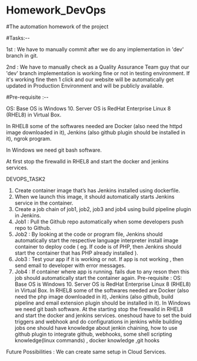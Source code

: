 # Homework_DevOps
#The automation homework of the project

#Tasks:--

1st : We have to manually commit after we do any implementation in 'dev' branch in git.

2nd : We have to manually check as a Quality Assurance Team guy that our 'dev' branch implementation is working fine or not in testing environment.
If it's working fine then 1 click and our website will be automatically get updated in Production Environment and will be publicly available.

#Pre-requisite :--

OS: Base OS is Windows 10. Server OS is RedHat Enterprise Linux 8 (RHEL8) in Virtual Box.

In RHEL8 some of the softwares needed are Docker (also need the httpd image downloaded in it), Jenkins (also github plugin should be installed in it), ngrok program.

In Windows we need git bash software.

At first stop the firewalld in RHEL8 and start the docker and jenkins services.

DEVOPS_TASK2

1. Create container image that’s has Jenkins installed using dockerfile.
2. When we launch this image, it should automatically starts Jenkins service in the container.
3. Create a job chain of job1, job2, job3 and job4 using build pipeline plugin in Jenkins.
4. Job1 : Pull the Github repo automatically when some developers push repo to Github.
5. Job2 : By looking at the code or program file, Jenkins should automatically start the respective language interpreter install image container to deploy code ( eg. If code is of PHP, then Jenkins should start the container that has PHP already installed ).
6. Job3 : Test your app if it is working or not. If app is not working , then send email to developer with error messages.
7. Job4 : If container where app is running. fails due to any reson then this job should automatically start the container again.
Pre-requisite :
OS: Base OS is Windows 10. Server OS is RedHat Enterprise Linux 8 (RHEL8) in Virtual Box.
In RHEL8 some of the softwares needed are Docker (also need the php image downloaded in it), Jenkins (also github, build pipeline and email extension plugin should be installed in it).
In Windows we need git bash software.
At the starting stop the firewalld in RHEL8 and start the docker and jenkins services.
oneshoud have to set the buid triggers and webhook and do configurations in jenkins while building jobs
one should have knowledge about jenkin chaining, how to use github plugin to integrate github, webhooks, some shell scripting knowledge(linux commands) , docker knowledge ,git hooks

Future Possibilities :
We can create same setup in Cloud Services.
